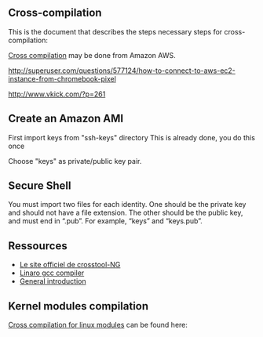 Cross-compilation
-----------------

This is the document that describes the steps necessary steps for cross-compilation:


[Cross compilation](http://www.chicoree.fr/w/Compilation_crois%C3%A9e_facile_pour_Raspberry_Pi) may be done from Amazon AWS.

http://superuser.com/questions/577124/how-to-connect-to-aws-ec2-instance-from-chromebook-pixel

http://www.vkick.com/?p=261

Create an Amazon AMI
--------------------

First import keys from "ssh-keys" directory
This is already done, you do this once

Choose "keys" as private/public key pair.



Secure Shell
------------
You must import two files for each identity. One should be the private key
and should not have a file extension. The other should be the public key,
and must end in “.pub”. 
For example, “keys” and “keys.pub”.


Ressources
----------

 - [Le site officiel de 
   crosstool-NG](https://github.com/crosstool-ng/crosstool-ng)
 - [Linaro gcc compiler](http://elinux.org/RPi_Linaro_GCC_Compilation)
 - [General
   introduction](http://www.bootc.net/archives/2012/05/26/how-to-build-a-cross-compiler-for-your-raspberry-pi/)


Kernel modules compilation
--------------------------




[Cross compilation for linux modules](http://www.chicoree.fr/w/Compilation_crois%C3%A9e_d%27un_module_Linux_pour_Rasberry_Pi) can be found here:




